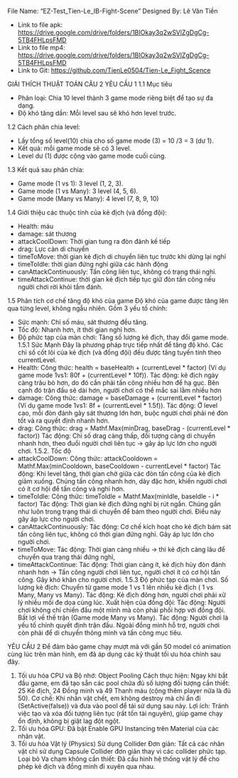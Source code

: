 File Name: “EZ-Test_Tien-Le_IB-Fight-Scene”
Designed By: Lê Văn Tiền
- Link to file apk: https://drive.google.com/drive/folders/1BIOkay3q2wSVlZgDgCg-5TB4FHLpsFMD
- Link to file mp4: https://drive.google.com/drive/folders/1BIOkay3q2wSVlZgDgCg-5TB4FHLpsFMD
- Link to Git: https://github.com/TienLe0504/Tien-Le_Fight_Scence
  
GIẢI THÍCH THUẬT TOÁN CÂU 2
YÊU CẦU 1
1.1 Mục tiêu
- Phân loại: Chia 10 level thành 3 game mode riêng biệt để tạo sự đa dạng.
- Độ khó tăng dần: Mỗi level sau sẽ khó hơn level trước.
 
1.2 Cách phân chia level:
- Lấy tổng số level(10) chia cho số game mode (3) = 10 /3 = 3 (dư 1).
- Kết quả: mỗi game mode sẽ có 3 level.
- Level dư (1) được cộng vào game mode cuối cùng.
 
1.3  Kết quả sau phân chia:
- Game mode (1 vs 1): 3 level (1, 2, 3).
- Game mode (1 vs Many): 3 level (4, 5, 6).
- Game mode (Many vs Many): 4 level (7, 8, 9, 10)
 
1.4 Giới thiệu các thuộc tính của kẻ địch (và đồng đội):
- Health: máu
- damage: sát thương
- attackCoolDown: Thời gian tung ra đòn đánh kế tiếp
- drag: Lực cản di chuyển
- timeToMove: thời gian kẻ địch di chuyển liên tục trước khi dừng lại nghỉ
- timeToIdle: thời gian đứng nghỉ giữa các hành động
- canAttackContinuously: Tấn công liên tục, không có trạng thái nghỉ.
- timeAttackContinue: thời gian kẻ địch tiếp tục giữ đòn tấn công nếu người chơi rời khỏi tầm đánh.
 
1.5 Phân tích cơ chế tăng độ khó của game
Độ khó của game được tăng lên qua từng level, không ngẫu nhiên. Gồm 3 yếu tố chính:
- Sức mạnh: Chỉ số máu, sát thương đều tăng.
- Tốc độ: Nhanh hơn, ít thời gian nghỉ hơn.
- Độ phức tạp của màn chơi: Tăng số lượng kẻ địch, thay đổi game mode.
1.5.1 Sức Mạnh
Đây là phương pháp trực tiếp nhất để tăng độ khó. Các chỉ số cốt lõi của kẻ địch (và đồng đội) đều được tăng tuyến tính theo currentLevel.
- Health:
Công thức: health = baseHealth + (currentLevel * factor) (Ví dụ game mode 1vs1: 80f + (currentLevel * 10f)).
Tác động: kẻ địch ngày càng trâu bò hơn, do đó cần phải tấn công nhiều hơn để hạ gục. Bên cạnh đó trận đấu sẽ dài hơn, người chơi có thể mắc sai lằm nhiều hơn
- damage:
Công thức: damage = baseDamage + (currentLevel * factor) (Ví dụ game mode 1vs1: 8f + (currentLevel * 1.5f)).
Tác động:  Ở level cao, mỗi đòn đánh gây sát thương lớn hơn, buộc người chơi phải né đòn tốt và ra quyết định nhanh hơn.
- drag:
Công thức: drag = Mathf.Max(minDrag, baseDrag - (currentLevel * factor))
Tác động: Chỉ số drag càng thấp, đối tượng càng di chuyển nhanh hơn, theo đuổi người chơi liên tục →  gây áp lực lớn cho người chơi.
1.5.2. Tốc độ
- attackCoolDown:
Công thức: attackCooldown = Mathf.Max(minCooldown, baseCooldown - currentLevel * factor)
Tác động: Khi level tăng, thời gian chờ giữa các đòn tấn công của kẻ địch giảm xuống. Chúng tấn công nhanh hơn, dày đặc hơn, khiến người chơi có ít cơ hội  để tấn công và nghỉ hơn.
- timeToIdle:
Công thức: timeToIdle = Mathf.Max(minIdle, baseIdle - i * factor)
Tác động: Thời gian kẻ địch đứng nghỉ bị rút ngắn. Chúng gần như luôn trong trạng thái di chuyển để bám theo người chơi. Điều này gây áp lực cho người chơi.
- canAttackContinuously:
Tác động: Cơ chế kích hoạt cho kẻ địch bám sát tấn công liên tục, không có thời gian đứng nghỉ. Gây áp lực lớn cho người chơi.
- timeToMove:
Tác động: Thời gian càng nhiều  → thì kẻ địch càng lâu để chuyển qua trạng thái đứng nghỉ,
- timeAttackContinue:
Tác động: Thời gian càng ít,  kẻ địch hủy đòn đánh nhanh hơn → Tấn công người chơi liên tục, người chơi ít có cơ hội tấn công. Gây khó khăn cho người chơi.
1.5.3 Độ phức tạp của màn chơi.
Số lượng kẻ địch: Chuyển từ game mode 1 vs 1 lên nhiều kẻ địch ( 1 vs Many, Many vs Many).
Tác động: Kẻ địch đông hơn, người chơi phải xử lý nhiều mối đe dọa cùng lúc.
Xuất hiện của đồng đội:
Tác động: Người chơi không chỉ chiến đấu một mình mà còn phải phối hợp với đồng đội.
Bất lợi về thế trận (Game mode Many vs Many).
Tác động: Người chơi là yếu tố chính quyết định trận đấu. Ngoài đồng minh hỗ trợ, người chơi còn phải để di chuyển thông minh và tấn công mục tiêu.
 
YÊU CẦU 2
Để đảm bảo game chạy mượt mà với gần 50 model có animation cùng lúc trên màn hình, em đã áp dụng các kỹ thuật tối ưu hóa chính sau đây.
1. Tối ưu hóa CPU và Bộ nhớ: Object Pooling
Cách thực hiện: Ngay khi bắt đầu game, em đã tạo sẵn các pool chứa đủ số lượng đối tượng cần thiết: 25 Kẻ địch, 24 Đồng minh và 49 Thanh máu (cộng thêm player nữa là đủ 50).
Cơ chế: Khi nhân vật chết, em không destroy mà chỉ ẩn đi (SetActive(false)) và đưa vào pool để tái sử dụng sau này.
Lợi ích: Tránh việc tạo và xóa đối tượng liên tục (rất tốn tài nguyên), giúp game chạy ổn định, không bị giật lag đột ngột.
2. Tối ưu hóa GPU:
Đã bật Enable GPU Instancing trên Material của các nhân vật.
3. Tối ưu hóa Vật lý (Physics)
Sử dụng Collider Đơn giản: Tất cả các nhân vật chỉ sử dụng Capsule Collider đơn giản thay vì các collider phức tạp.
Loại bỏ Va chạm không cần thiết: Đã cấu hình hệ thống vật lý để cho phép kẻ địch và đồng minh đi xuyên qua nhau.




